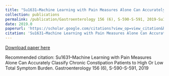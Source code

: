 ```yaml
---
title: "Su1631–Machine Learning with Pain Measures Alone Can Accurately Classify Chronic Constipation Patients to High Or Low Total Symptom Burden"
collection: publications
permalink: /publication/Gastroenterology 156 (6), S-590-S-591, 2019-Su1631–Machine Learning with Pain Measures Alone Can Accurately Classify Chronic Constipation Patients to High Or Low Total Symptom Burden
date: 2019.0
paperurl: 'https://scholar.google.com/citations?view_op=view_citation&hl=en&user=CVvowJAAAAAJ&pagesize=100&citation_for_view=CVvowJAAAAAJ:7PzlFSSx8tAC'
citation: 'Su1631–Machine Learning with Pain Measures Alone Can Accurately Classify Chronic Constipation Patients to High Or Low Total Symptom Burden. Gastroenterology 156 (6), S-590-S-591, 2019'
---
```

[Download paper here](https://scholar.google.com/citations?view_op=view_citation&hl=en&user=CVvowJAAAAAJ&pagesize=100&citation_for_view=CVvowJAAAAAJ:7PzlFSSx8tAC)

Recommended citation: Su1631–Machine Learning with Pain Measures Alone Can Accurately Classify Chronic Constipation Patients to High Or Low Total Symptom Burden. Gastroenterology 156 (6), S-590-S-591, 2019